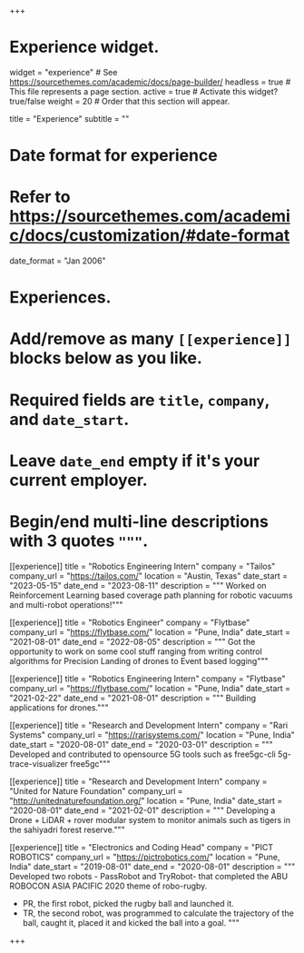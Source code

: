 +++
# Experience widget.
widget = "experience"  # See https://sourcethemes.com/academic/docs/page-builder/
headless = true  # This file represents a page section.
active = true  # Activate this widget? true/false
weight = 20  # Order that this section will appear.

title = "Experience"
subtitle = ""

# Date format for experience
#   Refer to https://sourcethemes.com/academic/docs/customization/#date-format
date_format = "Jan 2006"

# Experiences.
#   Add/remove as many `[[experience]]` blocks below as you like.
#   Required fields are `title`, `company`, and `date_start`.
#   Leave `date_end` empty if it's your current employer.
#   Begin/end multi-line descriptions with 3 quotes `"""`.

[[experience]]
  title = "Robotics Engineering Intern"
  company = "Tailos"
  company_url = "https://tailos.com/"
  location = "Austin, Texas"
  date_start = "2023-05-15"
  date_end = "2023-08-11"
  description = """
  Worked on Reinforcement Learning based coverage path planning for robotic vacuums and multi-robot operations!"""

[[experience]]
  title = "Robotics Engineer"
  company = "Flytbase"
  company_url = "https://flytbase.com/"
  location = "Pune, India"
  date_start = "2021-08-01"
  date_end = "2022-08-05"
  description = """
  Got the opportunity to work on some cool stuff ranging from writing control algorithms for Precision Landing of drones to Event based logging"""

[[experience]]
  title = "Robotics Engineering Intern"
  company = "Flytbase"
  company_url = "https://flytbase.com/"
  location = "Pune, India"
  date_start = "2021-02-22"
  date_end = "2021-08-01"
  description = """
  Building applications for drones."""

[[experience]]
  title = "Research and Development Intern"
  company = "Rari Systems"
  company_url = "https://rarisystems.com/"
  location = "Pune, India"
  date_start = "2020-08-01"
  date_end = "2020-03-01"
  description = """
  Developed and contributed to opensource 5G tools such as free5gc-cli 5g-trace-visualizer free5gc"""


[[experience]]
  title = "Research and Development Intern"
  company = "United for Nature Foundation"
  company_url = "http://unitednaturefoundation.org/"
  location = "Pune, India"
  date_start = "2020-08-01"
  date_end = "2021-02-01"
  description = """
  Developing a Drone + LiDAR + rover modular system to monitor animals such as tigers in the sahiyadri forest reserve."""

[[experience]]
  title = "Electronics and Coding Head"
  company = "PICT ROBOTICS"
  company_url = "https://pictrobotics.com/"
  location = "Pune, India"
  date_start = "2019-08-01"
  date_end = "2020-08-01"
  description = """
  Developed two robots - PassRobot and TryRobot- that completed the ABU ROBOCON ASIA PACIFIC 2020 theme of robo-rugby.
  * PR, the first robot, picked the rugby ball and launched it.
  * TR, the second robot, was programmed to calculate the trajectory of the ball, caught it, placed it and kicked the ball into a goal.
  """

+++
